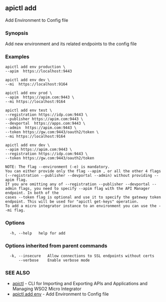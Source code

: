 ## apictl add

Add Environment to Config file

### Synopsis

Add new environment and its related endpoints to the config file

### Examples

```
apictl add env production \
--apim  https://localhost:9443 

apictl add env dev \
--mi  https://localhost:9164

apictl add env prod \
--apim  https://apim.com:9443 \
--mi https://localhost:9164

apictl add env test \
--registration https://idp.com:9443 \
--publisher https://apim.com:9443 \
--devportal  https://apps.com:9443 \
--admin  https://apim.com:9443 \
--token https://gw.com:9443/oauth2/token \
--mi https://localhost:9164

apictl add env dev \
--apim https://apim.com:9443 \
--registration https://idp.com:9443 \
--token https://gw.com:9443/oauth2/token

NOTE: The flag --environment (-e) is mandatory.
You can either provide only the flag --apim , or all the other 4 flags (--registration --publisher --devportal --admin) without providing --apim flag.
If you are omitting any of --registration --publisher --devportal --admin flags, you need to specify --apim flag with the API Manager endpoint. In both of the
cases --token flag is optional and use it to specify the gateway token endpoint. This will be used for "apictl get-keys" operation.
To add a micro integrator instance to an environment you can use the --mi flag.
```

### Options

```
  -h, --help   help for add
```

### Options inherited from parent commands

```
  -k, --insecure   Allow connections to SSL endpoints without certs
      --verbose    Enable verbose mode
```

### SEE ALSO

* [apictl](apictl.md)	 - CLI for Importing and Exporting APIs and Applications and Managing WSO2 Micro Integrator
* [apictl add env](apictl_add_env.md)	 - Add Environment to Config file

